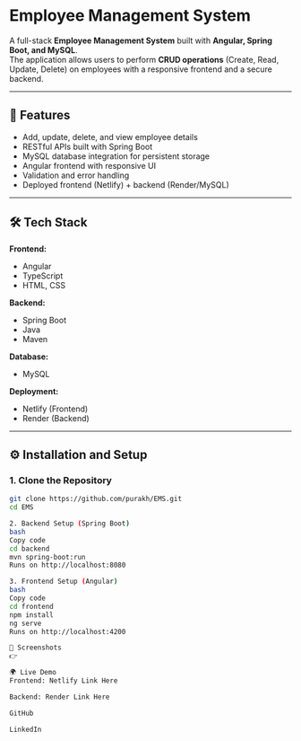 # Employee Management System

A full-stack **Employee Management System** built with **Angular, Spring Boot, and MySQL**.  
The application allows users to perform **CRUD operations** (Create, Read, Update, Delete) on employees with a responsive frontend and a secure backend.

---

## 🚀 Features
- Add, update, delete, and view employee details
- RESTful APIs built with Spring Boot
- MySQL database integration for persistent storage
- Angular frontend with responsive UI
- Validation and error handling
- Deployed frontend (Netlify) + backend (Render/MySQL)

---

## 🛠️ Tech Stack
**Frontend:**
- Angular  
- TypeScript  
- HTML, CSS  

**Backend:**
- Spring Boot  
- Java  
- Maven  

**Database:**
- MySQL  

**Deployment:**
- Netlify (Frontend)  
- Render (Backend)  

---

## ⚙️ Installation and Setup

### 1. Clone the Repository
```bash
git clone https://github.com/purakh/EMS.git
cd EMS

2. Backend Setup (Spring Boot)
bash
Copy code
cd backend
mvn spring-boot:run
Runs on http://localhost:8080

3. Frontend Setup (Angular)
bash
Copy code
cd frontend
npm install
ng serve
Runs on http://localhost:4200

📸 Screenshots
👉 

🌍 Live Demo
Frontend: Netlify Link Here

Backend: Render Link Here

GitHub

LinkedIn
